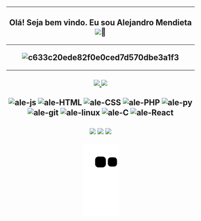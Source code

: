 <hr>
<h2 align="center">
Olá! Seja bem vindo. Eu sou Alejandro Mendieta <img src="https://media.giphy.com/media/hvRJCLFzcasrR4ia7z/giphy.gif" width="20px">🧐
<hr>

![c633c20ede82f0e0ced7d570dbe3a1f3](https://images-wixmp-ed30a86b8c4ca887773594c2.wixmp.com/f/c83c004e-1370-4756-88e5-4071de797088/de0dib6-0d584820-45d9-49c8-a54d-a33b98ac8372.gif?token=eyJ0eXAiOiJKV1QiLCJhbGciOiJIUzI1NiJ9.eyJzdWIiOiJ1cm46YXBwOjdlMGQxODg5ODIyNjQzNzNhNWYwZDQxNWVhMGQyNmUwIiwiaXNzIjoidXJuOmFwcDo3ZTBkMTg4OTgyMjY0MzczYTVmMGQ0MTVlYTBkMjZlMCIsIm9iaiI6W1t7InBhdGgiOiJcL2ZcL2M4M2MwMDRlLTEzNzAtNDc1Ni04OGU1LTQwNzFkZTc5NzA4OFwvZGUwZGliNi0wZDU4NDgyMC00NWQ5LTQ5YzgtYTU0ZC1hMzNiOThhYzgzNzIuZ2lmIn1dXSwiYXVkIjpbInVybjpzZXJ2aWNlOmZpbGUuZG93bmxvYWQiXX0.oIKwFOK9Aqd8E2YOv8KDWQoSyNhyM_7E6T34Td20ZKE)
<hr>

<div align="center">
    <a href="https://github.com/Skykes777">
  <img height="170em" src="https://github-readme-stats.vercel.app/api?username=Skykes777&count_private=true&include_all_commits=true&show_icons=true&theme=cobalt&hide_border=false&show_owner=true"/>
  <img height="170em" src="https://github-readme-stats.vercel.app/api/top-langs/?username=Skykes777&count_private=true&theme=cobalt&hide_border=false&&layout=compact"/>
  </a>
</div>



<div align="center" valign="top"><br>
    <img align="center" alt="ale-js" height="40" width="50" src="https://cdn.jsdelivr.net/gh/devicons/devicon/icons/javascript/javascript-original.svg">
    <img align="center" alt="ale-HTML" height="40" width="50" src="https://cdn.jsdelivr.net/gh/devicons/devicon/icons/html5/html5-original.svg">
    <img align="center" alt="ale-CSS" height="40" width="50" src="https://cdn.jsdelivr.net/gh/devicons/devicon/icons/css3/css3-original.svg">
    <img align="center" alt="ale-PHP" height="55" width="50" src="https://cdn.jsdelivr.net/gh/devicons/devicon/icons/php/php-original.svg">
    <img align="center" alt="ale-py" height="45" width="50" src="https://cdn.jsdelivr.net/gh/devicons/devicon/icons/python/python-original.svg">
    <img align="center" alt="ale-git" height="45" width="50" src="https://cdn.jsdelivr.net/gh/devicons/devicon/icons/git/git-original.svg">
    <img align="center" alt="ale-linux" height="45" width="50" src="https://cdn.jsdelivr.net/gh/devicons/devicon/icons/linux/linux-original.svg">
    <img align="center" alt="ale-C" height="45" width="50" src="https://cdn.jsdelivr.net/gh/devicons/devicon/icons/c/c-original.svg">
    <img align="center" alt="ale-React" height="38" width="45" src="https://cdn.jsdelivr.net/gh/devicons/devicon/icons/kotlin/kotlin-original.svg">
</div><br>
  
<div align="center" valign="top">
  <a href = "https://www.linkedin.com/in/-alejandromendieta"><img src="https://img.shields.io/badge/LinkedIn-0077B5?style=for-the-badge&logo=linkedin&logoColor=white" target="_blank"></a>
  <a href = "mailto:alejandro.mendieta777gmail.com"><img src="https://img.shields.io/badge/Gmail-D14836?style=for-the-badge&logo=gmail&logoColor=white)](https://mail.google.com/alejandro.mendieta777@gmail.com" target="_blank"></a>
  <a href = "963930039777370162"><img src="https://img.shields.io/badge/Discord-7289DA?style=for-the-badge&logo=discord&logoColor=white" target="_blank"></a>
 </div>

<div align="center">
  
  ![Snake animation](https://github.com/Skykes777/Skykes777/blob/output/github-contribution-grid-snake.svg)
  
</div>
